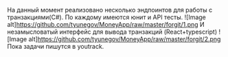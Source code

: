 На данный момент реализовано несколько эндпоинтов для работы с транзакциями(C#). По каждому имеются юнит и API тесты.
![Image alt]https://github.com/tyunegov/MoneyApp/raw/master/forgit/1.png
И незамысловатый интерфейс для вывода транзакций (React+typescript)
![Image alt]https://github.com/tyunegov/MoneyApp/raw/master/forgit/2.png
Пока задачи пишутся в youtrack.
